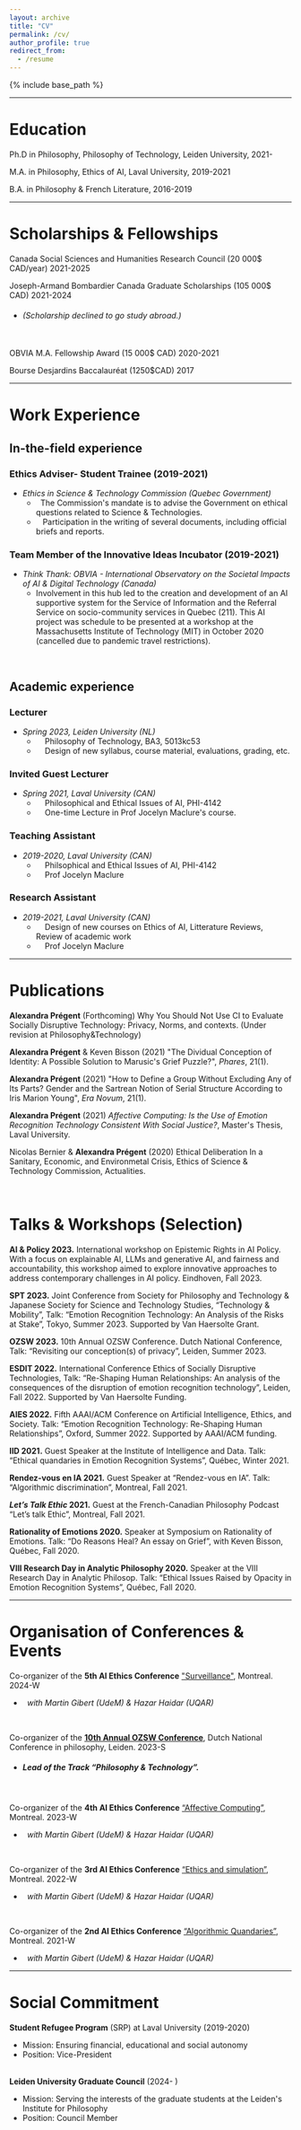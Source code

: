 ```yaml
---
layout: archive
title: "CV"
permalink: /cv/
author_profile: true
redirect_from:
  - /resume
---
```


{% include base_path %}

---

# Education

Ph.D in Philosophy, Philosophy of Technology, Leiden University, 2021-

M.A. in Philosophy, Ethics of AI, Laval University, 2019-2021

B.A. in Philosophy & French Literature, 2016-2019

---  




# Scholarships & Fellowships

Canada Social Sciences and Humanities Research Council (20 000$ CAD/year) 2021-2025

Joseph-Armand Bombardier Canada Graduate Scholarships (105 000$ CAD) 2021-2024      
  * ###### *(Scholarship declined to go study abroad.)*  
     
 &nbsp;   
OBVIA M.A. Fellowship Award (15 000$ CAD) 2020-2021

Bourse Desjardins Baccalauréat (1250$CAD) 2017  

***  



# Work Experience


## In-the-field experience


### **Ethics Adviser- Student Trainee (2019-2021)**

* *Ethics in Science & Technology Commission (Quebec Government)*
    * &nbsp; The Commission's mandate is to advise the Government on ethical questions related to Science & Technologies. 
    * &nbsp; &nbsp;Participation in the writing of several documents, including official briefs and reports.



### **Team Member of the Innovative Ideas Incubator (2019-2021)**
  
* *Think Thank: OBVIA - International Observatory on the Societal Impacts of AI & Digital Technology (Canada)*
  * Involvement in this hub led to the creation and development of an AI supportive system for the Service of Information and the Referral Service on socio-community services in Quebec (211). This AI project was schedule to be presented at a workshop at the Massachusetts Institute of Technology (MIT) in October 2020 (cancelled due to pandemic travel restrictions).


&nbsp; 


## Academic experience

### Lecturer 
* *Spring 2023, Leiden University (NL)*
    * &nbsp; &nbsp; Philosophy of Technology, BA3, 5013kc53
    * &nbsp; &nbsp; Design of new syllabus, course material, evaluations, grading, etc.
  

### Invited Guest Lecturer
* *Spring 2021, Laval University (CAN)*
     * &nbsp; &nbsp; Philosophical and Ethical Issues of AI, PHI-4142
     * &nbsp; &nbsp; One-time Lecture in Prof Jocelyn Maclure's course.
  

### Teaching Assistant
* *2019-2020, Laval University (CAN)*
     * &nbsp; &nbsp; Philsophical and Ethical Issues of AI, PHI-4142
     * &nbsp; &nbsp; Prof Jocelyn Maclure

### Research Assistant
* *2019-2021, Laval University (CAN)*
     * &nbsp; &nbsp; Design of new courses on Ethics of AI, Litterature Reviews, Review of academic work
     * &nbsp; &nbsp; Prof Jocelyn Maclure


___  


Publications
======
 **Alexandra Prégent** (Forthcoming) Why You Should Not Use CI to Evaluate Socially Disruptive Technology: Privacy, Norms, and contexts. (Under revision at Philosophy&Technology)

**Alexandra Prégent** & Keven Bisson (2021) "The Dividual Conception of Identity: A Possible Solution to Marusic's Grief Puzzle?", *Phares*, 21(1).

**Alexandra Prégent** (2021) "How to Define a Group Without Excluding Any of Its Parts? Gender and the Sartrean Notion of Serial Structure According to Iris Marion Young", *Era Novum*, 21(1).

**Alexandra Prégent** (2021) *Affective Computing: Is the Use of Emotion Recognition Technology Consistent With Social Justice?*, Master's Thesis, Laval University. 

Nicolas Bernier & **Alexandra Prégent** (2020) Ethical Deliberation In a Sanitary, Economic, and Environmetal Crisis, Ethics of Science & Technology Commission, Actualities. 
  

&nbsp; &nbsp; &nbsp;
&nbsp; &nbsp; &nbsp;


Talks & Workshops (Selection)
======
**AI & Policy 2023.** International workshop on Epistemic Rights in AI Policy. With a focus on explainable AI, LLMs and generative AI, and fairness and accountability, this workshop aimed to explore innovative approaches to address contemporary challenges in AI policy. Eindhoven, Fall 2023.


**SPT 2023.** Joint Conference from Society for Philosophy and Technology & Japanese Society for Science and Technology Studies, “Technology & Mobility”, Talk: “Emotion Recognition Technology: An Analysis of the Risks at Stake”, Tokyo, Summer 2023. Supported by Van Haersolte Grant.


**OZSW 2023.** 10th Annual OZSW Conference. Dutch National Conference, Talk: “Revisiting our conception(s) of privacy”, Leiden, Summer 2023. 


**ESDIT 2022.** International Conference Ethics of Socially Disruptive Technologies, Talk: “Re-Shaping Human Relationships: An analysis of the consequences of the disruption of emotion recognition technology”, Leiden, Fall 2022. Supported by Van Haersolte Funding.


**AIES 2022.** Fifth AAAI/ACM Conference on Artificial Intelligence, Ethics, and Society. Talk: “Emotion Recognition Technology: Re-Shaping Human Relationships”, Oxford, Summer 2022. Supported by AAAI/ACM funding.


**IID 2021.** Guest Speaker at the Institute of Intelligence and Data. Talk: “Ethical quandaries in Emotion Recognition Systems”, Québec, Winter 2021. 


**Rendez-vous en IA 2021.** Guest Speaker at “Rendez-vous en IA”. Talk: “Algorithmic discrimination”, Montreal, Fall 2021.


***Let’s Talk Ethic* 2021.** Guest at the French-Canadian Philosophy Podcast “Let’s talk Ethic”, Montreal, Fall 2021.


**Rationality of Emotions 2020.** Speaker at Symposium on Rationality of Emotions. Talk: “Do Reasons Heal? An essay on Grief”, with Keven Bisson, Québec, Fall 2020.


**VIII Research Day in Analytic Philosophy 2020.** Speaker at the VIII Research Day in Analytic Philosop. Talk: “Ethical Issues Raised by Opacity in Emotion Recognition Systems”, Québec, Fall 2020.

___  



# Organisation of Conferences & Events

Co-organizer of the **5th AI Ethics Conference** ["Surveillance"](https://www.obvia.ca/evenements/5e-journee-detude-en-ethique-de-lia-cre-obvia-surveillance), Montreal. 2024-W   
  * &nbsp; *with Martin Gibert (UdeM) & Hazar Haidar (UQAR)*

&nbsp; 

Co-organizer of the [**10th Annual OZSW Conference**](https://www.ozsw.nl/2023-conference/), Dutch National Conference in philosophy, Leiden. 2023-S  
   * ##### Lead of the Track “Philosophy & Technology”.
&nbsp;  

Co-organizer of the **4th AI Ethics Conference** [“Affective Computing”](https://www.obvia.ca/evenements/4e-journee-detude-en-ethique-de-lia-sur-linformatique-affective), Montreal. 2023-W  
   * &nbsp; *with Martin Gibert (UdeM) & Hazar Haidar (UQAR)*

&nbsp;

Co-organizer of the **3rd AI Ethics Conference** [“Ethics and simulation”](https://www.lecre.umontreal.ca/%C3%A9v%C3%A8nement/ethique-et-simulation-de-lia-a-la-realite-virtuelle/), Montreal. 2022-W   
   * &nbsp; *with Martin Gibert (UdeM) & Hazar Haidar (UQAR)*

&nbsp;

Co-organizer of the **2nd AI Ethics Conference** [“Algorithmic Quandaries”](https://iid.ulaval.ca/evenements/colloque-2e-journee-detude-sur-lethique-des-algorithmes/), Montreal. 2021-W  
   * &nbsp; *with Martin Gibert (UdeM) & Hazar Haidar (UQAR)*

___

# Social Commitment 

**Student Refugee Program** (SRP) at Laval University (2019-2020)
  * Mission: Ensuring financial, educational and social autonomy
  * Position: Vice-President

&nbsp;  
**Leiden University Graduate Council** (2024- )
  * Mission: Serving the interests of the graduate students at the Leiden's Institute for Philosophy
  * Position: Council Member
